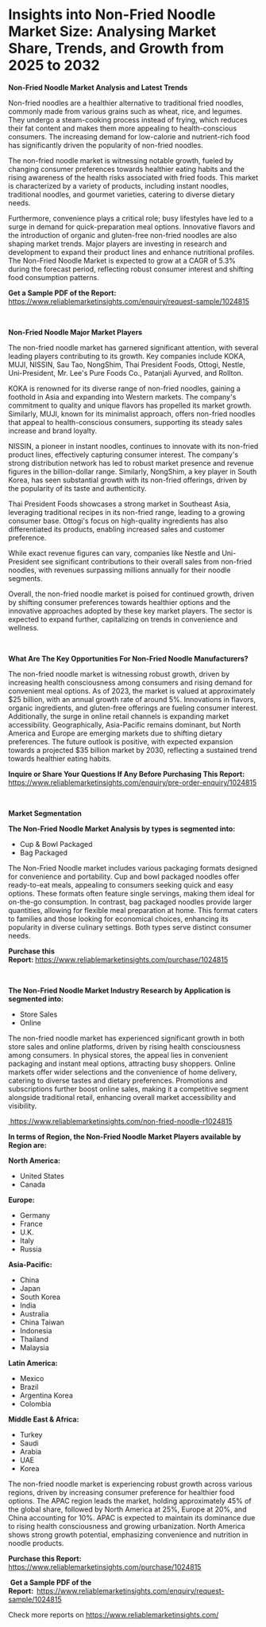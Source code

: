 <p><h1>Insights into Non-Fried Noodle Market Size: Analysing Market Share, Trends, and Growth from 2025 to 2032</h1></p><p><strong>Non-Fried Noodle Market Analysis and Latest Trends</strong></p>
<p><p>Non-fried noodles are a healthier alternative to traditional fried noodles, commonly made from various grains such as wheat, rice, and legumes. They undergo a steam-cooking process instead of frying, which reduces their fat content and makes them more appealing to health-conscious consumers. The increasing demand for low-calorie and nutrient-rich food has significantly driven the popularity of non-fried noodles.</p><p>The non-fried noodle market is witnessing notable growth, fueled by changing consumer preferences towards healthier eating habits and the rising awareness of the health risks associated with fried foods. This market is characterized by a variety of products, including instant noodles, traditional noodles, and gourmet varieties, catering to diverse dietary needs.</p><p>Furthermore, convenience plays a critical role; busy lifestyles have led to a surge in demand for quick-preparation meal options. Innovative flavors and the introduction of organic and gluten-free non-fried noodles are also shaping market trends. Major players are investing in research and development to expand their product lines and enhance nutritional profiles. The Non-Fried Noodle Market is expected to grow at a CAGR of 5.3% during the forecast period, reflecting robust consumer interest and shifting food consumption patterns.</p></p>
<p><strong>Get a Sample PDF of the Report:&nbsp;</strong> <a href="https://www.reliablemarketinsights.com/enquiry/request-sample/1024815?utm_campaign=2395&utm_medium=2&utm_source=Github&utm_content=ia&utm_term=15022025&utm_id=non-fried-noodle">https://www.reliablemarketinsights.com/enquiry/request-sample/1024815</a></p>
<p>&nbsp;</p>
<p><strong>Non-Fried Noodle Major Market Players</strong></p>
<p><p>The non-fried noodle market has garnered significant attention, with several leading players contributing to its growth. Key companies include KOKA, MUJI, NISSIN, Sau Tao, NongShim, Thai President Foods, Ottogi, Nestle, Uni-President, Mr. Lee's Pure Foods Co., Patanjali Ayurved, and Rollton.</p><p>KOKA is renowned for its diverse range of non-fried noodles, gaining a foothold in Asia and expanding into Western markets. The company's commitment to quality and unique flavors has propelled its market growth. Similarly, MUJI, known for its minimalist approach, offers non-fried noodles that appeal to health-conscious consumers, supporting its steady sales increase and brand loyalty.</p><p>NISSIN, a pioneer in instant noodles, continues to innovate with its non-fried product lines, effectively capturing consumer interest. The company's strong distribution network has led to robust market presence and revenue figures in the billion-dollar range. Similarly, NongShim, a key player in South Korea, has seen substantial growth with its non-fried offerings, driven by the popularity of its taste and authenticity.</p><p>Thai President Foods showcases a strong market in Southeast Asia, leveraging traditional recipes in its non-fried range, leading to a growing consumer base. Ottogi's focus on high-quality ingredients has also differentiated its products, enabling increased sales and customer preference.</p><p>While exact revenue figures can vary, companies like Nestle and Uni-President see significant contributions to their overall sales from non-fried noodles, with revenues surpassing millions annually for their noodle segments. </p><p>Overall, the non-fried noodle market is poised for continued growth, driven by shifting consumer preferences towards healthier options and the innovative approaches adopted by these key market players. The sector is expected to expand further, capitalizing on trends in convenience and wellness.</p></p>
<p>&nbsp;</p>
<p><strong>What Are The Key Opportunities For Non-Fried Noodle Manufacturers?</strong></p>
<p><p>The non-fried noodle market is witnessing robust growth, driven by increasing health consciousness among consumers and rising demand for convenient meal options. As of 2023, the market is valued at approximately $25 billion, with an annual growth rate of around 5%. Innovations in flavors, organic ingredients, and gluten-free offerings are fueling consumer interest. Additionally, the surge in online retail channels is expanding market accessibility. Geographically, Asia-Pacific remains dominant, but North America and Europe are emerging markets due to shifting dietary preferences. The future outlook is positive, with expected expansion towards a projected $35 billion market by 2030, reflecting a sustained trend towards healthier eating habits.</p></p>
<p><strong>Inquire or Share Your Questions If Any Before Purchasing This Report:</strong> <a href="https://www.reliablemarketinsights.com/enquiry/pre-order-enquiry/1024815?utm_campaign=2395&utm_medium=2&utm_source=Github&utm_content=ia&utm_term=15022025&utm_id=non-fried-noodle">https://www.reliablemarketinsights.com/enquiry/pre-order-enquiry/1024815</a></p>
<p>&nbsp;</p>
<p><strong>Market Segmentation</strong></p>
<p><strong>The Non-Fried Noodle Market Analysis by types is segmented into:</strong></p>
<p><ul><li>Cup & Bowl Packaged</li><li>Bag Packaged</li></ul></p>
<p><p>The Non-Fried Noodle market includes various packaging formats designed for convenience and portability. Cup and bowl packaged noodles offer ready-to-eat meals, appealing to consumers seeking quick and easy options. These formats often feature single servings, making them ideal for on-the-go consumption. In contrast, bag packaged noodles provide larger quantities, allowing for flexible meal preparation at home. This format caters to families and those looking for economical choices, enhancing its popularity in diverse culinary settings. Both types serve distinct consumer needs.</p></p>
<p><strong>Purchase this Report:&nbsp;</strong><a href="https://www.reliablemarketinsights.com/purchase/1024815?utm_campaign=2395&utm_medium=2&utm_source=Github&utm_content=ia&utm_term=15022025&utm_id=non-fried-noodle">https://www.reliablemarketinsights.com/purchase/1024815</a></p>
<p>&nbsp;</p>
<p><strong>The Non-Fried Noodle Market Industry Research by Application is segmented into:</strong></p>
<p><ul><li>Store Sales</li><li>Online</li></ul></p>
<p><p>The non-fried noodle market has experienced significant growth in both store sales and online platforms, driven by rising health consciousness among consumers. In physical stores, the appeal lies in convenient packaging and instant meal options, attracting busy shoppers. Online markets offer wider selections and the convenience of home delivery, catering to diverse tastes and dietary preferences. Promotions and subscriptions further boost online sales, making it a competitive segment alongside traditional retail, enhancing overall market accessibility and visibility.</p></p>
<p><a href="https://www.reliablemarketinsights.com/non-fried-noodle-r1024815?utm_campaign=2395&utm_medium=2&utm_source=Github&utm_content=ia&utm_term=15022025&utm_id=non-fried-noodle">&nbsp;https://www.reliablemarketinsights.com/non-fried-noodle-r1024815</a></p>
<p><strong>In terms of Region, the Non-Fried Noodle Market Players available by Region are:</strong></p>
<p>
    <p> <strong> North America: </strong>
        <ul>
            <li>United States</li>
            <li>Canada</li>
        </ul>
        </p> 
    <p> <strong> Europe: </strong>
        <ul>
            <li>Germany</li>
            <li>France</li>
            <li>U.K.</li>
            <li>Italy</li>
            <li>Russia</li>
        </ul>
        </p> 
    <p> <strong> Asia-Pacific: </strong>
        <ul>
            <li>China</li>
            <li>Japan</li>
            <li>South Korea</li>
            <li>India</li>
            <li>Australia</li>
            <li>China Taiwan</li>
            <li>Indonesia</li>
            <li>Thailand</li>
            <li>Malaysia</li>
        </ul>
        </p> 
    <p> <strong> Latin America: </strong>
        <ul>
            <li>Mexico</li>
            <li>Brazil</li>
            <li>Argentina Korea</li>
            <li>Colombia</li>
        </ul>
        </p> 
    <p> <strong> Middle East & Africa: </strong>
        <ul>
            <li>Turkey</li>
            <li>Saudi</li>
            <li>Arabia</li>
            <li>UAE</li>
            <li>Korea</li>
        </ul>
    </p>
    </p>
<p><p>The non-fried noodle market is experiencing robust growth across various regions, driven by increasing consumer preference for healthier food options. The APAC region leads the market, holding approximately 45% of the global share, followed by North America at 25%, Europe at 20%, and China accounting for 10%. APAC is expected to maintain its dominance due to rising health consciousness and growing urbanization. North America shows strong growth potential, emphasizing convenience and nutrition in noodle products.</p></p>
<p><strong>Purchase this Report: </strong><a href="https://www.reliablemarketinsights.com/purchase/1024815?utm_campaign=2395&utm_medium=2&utm_source=Github&utm_content=ia&utm_term=15022025&utm_id=non-fried-noodle">https://www.reliablemarketinsights.com/purchase/1024815</a></p>
<p>&nbsp;<strong>Get a Sample PDF of the Report:&nbsp;&nbsp;</strong><a href="https://www.reliablemarketinsights.com/enquiry/request-sample/1024815?utm_campaign=2395&utm_medium=2&utm_source=Github&utm_content=ia&utm_term=15022025&utm_id=non-fried-noodle">https://www.reliablemarketinsights.com/enquiry/request-sample/1024815</a></p>
<p><strong></strong></p>
<p>Check more reports on <a href="https://www.reliablemarketinsights.com/?utm_campaign=2395&utm_medium=2&utm_source=Github&utm_content=ia&utm_term=15022025&utm_id=non-fried-noodle">https://www.reliablemarketinsights.com/</a></p>